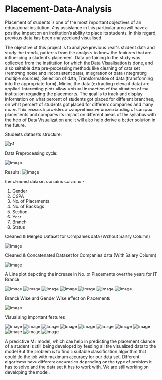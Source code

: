 # Placement-Data-Analysis
Placement of students is one of the most important objectives of an educational institution.
Any assistance in this particular area will have a positive impact on an institution’s ability to place its students.
In this regard,  previous data has been analyzed and visualised.

The objective of this project is to analyse previous year's student data and study the trends, patterns from the analysis to know the features that are influencing a student’s placement. Data pertaining to the study was collected from the institution for which the Data Visualisation is done, and also suitable data pre-processing methods like cleaning of data set (removing noise and inconsistent data), Integration of data (integrating multiple sources), Selection of data, Transformation of data (transforming into the appropriate form), Mining the data (extracting relevant data) are applied. Interesting plots allow a visual inspection of the situation of the institution regarding the placements. The goal is to track and display information on what percent of students got placed for different branches, on what percent of students got placed for different companies and many more. This research provides a comprehensive understanding of campus placements and compares its impact on different areas of the syllabus with the help of Data Visualization and it will also help derive a better solution in the future.

Students datasets structure:

![p1](https://user-images.githubusercontent.com/59678549/132974539-46cc5bd0-6d8f-4c84-97be-f89ab9fce6a6.PNG)

Data Preprocessing cycle:

![image](https://user-images.githubusercontent.com/59678549/132974548-ee6ad68e-3c3c-4611-9ba3-d706005a0c64.png)

Results:
![image](https://user-images.githubusercontent.com/59678549/132974655-f4e23f68-f672-4db7-a96b-73354b0f596f.png)

the cleaned dataset contains columns - 
1.	Gender
2.	CGPA
3.	No. of Placements
4.	No. of Backlogs
5.	Section
6.	Year
7.	Branch
8.	Status

Cleaned & Merged Dataset for Companies data (Without Salary Column)

![image](https://user-images.githubusercontent.com/59678549/132974665-4b2b2e64-c831-481f-82a4-8f0e76dbc4ce.png)

Cleaned & Concatenated Dataset for Companies data (With Salary Column)

![image](https://user-images.githubusercontent.com/59678549/132974670-6415e80e-1dd9-4f1f-ae51-27d0fe7da7e9.png)

A Line plot depicting the increase in No. of Placements over the years for IT Branch

![image](https://user-images.githubusercontent.com/59678549/132974687-0f7c3c15-b93b-40d6-9db0-c47b85b050f0.png)
![image](https://user-images.githubusercontent.com/59678549/132974858-08d1e6dd-38ed-4f49-95b4-e3e1c56b392b.png)
![image](https://user-images.githubusercontent.com/59678549/132975771-e9602361-1ded-4d32-997c-adfbc18d3153.png)
![image](https://user-images.githubusercontent.com/59678549/132975836-9c6f6c86-57a0-4d7d-bc6d-c1d1e7933a43.png)
![image](https://user-images.githubusercontent.com/59678549/132975912-4e2a17cb-59a5-4dee-b06c-5daef50dfc4a.png)
![image](https://user-images.githubusercontent.com/59678549/132976021-9a41c9cf-e719-4569-bc81-b0cd767768b1.png)
![image](https://user-images.githubusercontent.com/59678549/132976110-41d05013-b31a-464e-92ea-e605f9c514ab.png)

Branch Wise and Gender Wise effect on Placements

![image](https://user-images.githubusercontent.com/59678549/132976330-5cecc90a-855c-404b-a86a-980a4be752c4.png)

Visualising important features

![image](https://user-images.githubusercontent.com/59678549/132976353-6dc1ec63-f4b4-4e22-9441-19ed84f9b415.png)
![image](https://user-images.githubusercontent.com/59678549/132976383-5eca0667-0688-4ba2-8a24-0ae6f3b2cc89.png)
![image](https://user-images.githubusercontent.com/59678549/132976398-8c33f292-1e64-41d9-8c33-62d546b1ad4a.png)
![image](https://user-images.githubusercontent.com/59678549/132976412-707f2166-4481-4816-8648-046918313af4.png)
![image](https://user-images.githubusercontent.com/59678549/132976424-d509cbfe-d9f8-4155-bde3-ec623a4a6dda.png)
![image](https://user-images.githubusercontent.com/59678549/132976429-99717401-6b35-48c5-bc8f-09bd267f1c28.png)
![image](https://user-images.githubusercontent.com/59678549/132976432-c4f1132b-90e4-4ee8-b4c7-832e01f3b154.png)
![image](https://user-images.githubusercontent.com/59678549/132976438-9b460bab-5e57-46c2-8652-d9ffe9d7f9e7.png)
![image](https://user-images.githubusercontent.com/59678549/132976457-3b9cf76b-51e2-43bf-acf0-df4c8dfc2034.png)
![image](https://user-images.githubusercontent.com/59678549/132976459-aa538ae4-327b-4d99-978c-a357b709587d.png)
![image](https://user-images.githubusercontent.com/59678549/132976514-c6db0e7b-d0f8-4e10-9b4b-63b2575e0737.png)

A predictive ML model, which can help in predicting the placement chance of a student is still being developed by feeding all the visualized data to the model.But the problem is to find a suitable classification algorithm that could do the job with maximum accuracy for our data set. Different algorithms have different accuracies depending on the type of problem it has to solve and the data set it has to work with. We are still working on developing the model.





